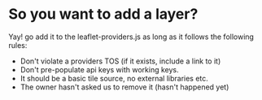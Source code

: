 So you want to add a layer?
=======

Yay! go add it to the leaflet-providers.js as long as it follows the following 
rules:

- Don't violate a providers TOS (if it exists, include a link to it)
- Don't pre-populate api keys with working keys.
- It should be a basic tile source, no external libraries etc.
- The owner hasn't asked us to remove it (hasn't happened yet)
